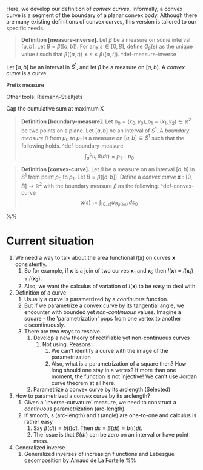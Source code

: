 Here, we develop our definition of _convex curves_. Informally, a convex curve is a segment of the boundary of a planar convex body. Although there are many existing definitions of convex curves, this version is tailored to our specific needs.

> __Definition [measure-inverse].__ Let $\beta$ be a measure on some interval $[a, b]$. Let $B = \beta([a, b])$. For any $s \in [0, B]$, define $G_\beta(s)$ as the unique value $t$ such that $\beta([a, t)) \leq s \leq \beta([a, t])$. ^def-measure-inverse

Let $[a, b]$ be an interval in $S^1$, and let $\beta$ be a measure on $[a, b]$. A _convex curve_ is a curve 

Prefix measure

Other tools: Riemann-Stieltjets

Cap the cumulative sum at maximum X

> __Definition [boundary-measure].__ Let $p_0 = (x_0, y_0), p_1 = (x_1, y_2) \in \mathbb{R}^2$ be two points on a plane. Let $[a, b]$ be an interval of $S^1$. A _boundary measure_ $\beta$ from $p_0$ to $p_1$ is a measure on $[a, b] \subseteq S^1$ such that the following holds. ^def-boundary-measure
$$
\int_{a}^{b} u_t \, \beta(dt) = p_1 - p_0
$$

> __Definition [convex-curve].__ Let $\beta$ be a measure on an interval $[a, b]$ in $S^1$ from point $p_0$ to $p_1$. Let $B = \beta([a, b])$. Define a _convex curve_ $\mathbf{x} : [0, B] \to \mathbb{R}^2$ with the boundary measure $\beta$ as the following. ^def-convex-curve
$$
\mathbf{x}(s) := \int_{[0, s]} u_{G_{\beta}(s_0)} \, ds_0
$$

%%
# Current situation

1. We need a way to talk about the area functional $I(\mathbf{x})$ on curves $\mathbf{x}$ consistently.
	1. So for example, if $\mathbf{x}$ is a join of two curves $\mathbf{x}_1$ and $\mathbf{x}_2$ then $I(\mathbf{x}) = I(\mathbf{x}_1) + I(\mathbf{x}_2)$.
	2. Also, we want the calculus of variation of $I(\mathbf{x})$ to be easy to deal with. 
2. Definition of a curve
	1. Usually a curve is parametrized by a _continuous_ function.
	2. But if we parametrize a convex curve by its tangential angle, we encounter with bounded yet _non-continuous_ values. Imagine a square - the 'parametrization' pops from one vertex to another discontinuously.
	3. There are two ways to resolve.
		1. Develop a new theory of rectifiable yet non-continuous curves
			1. Not using. Reasons:
				1. We can't identify a curve with the image of the parametrization
				2. Also, what is a parametrization of a square then? How long should one stay in a vertex? If more than one moment, the function is not injective! We can't use Jordan curve theorem at all here.
		2. Parametrize a convex curve by its arclength (Selected)
3. How to parametrized a convex curve by its arclength?
	1. Given a 'inverse-curvature' measure, we need to construct a _continuous_ parametrization (arc-length).
	2. If smooth, s (arc-length) and t (angle) are one-to-one and calculus is rather easy
		1. Say $\beta(dt) = b(t)dt$. Then $ds=\beta(dt)=b(t)dt$. 
		2. The issue is that $\beta(dt)$ can be zero on an interval or have point mess.
4. Generalized inverse
	1. Generalized inverses of increasign f unctions and Lebesgue decomposition by Arnaud de La Fortelle
%%
